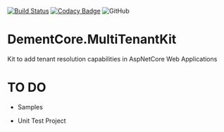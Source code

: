 [![Build Status](https://dev.azure.com/DementCore/DementCore/_apis/build/status/dementcore.DementCore.MultiTenantKit?branchName=master)](https://dev.azure.com/DementCore/DementCore/_build/latest?definitionId=1&branchName=master)
[![Codacy Badge](https://api.codacy.com/project/badge/Grade/d9b16436ea5b428abb57059a10859ee2)](https://www.codacy.com/app/dementcore/DementCore.MultiTenantKit)
![GitHub](https://img.shields.io/github/license/dementcore/DementCore.MultiTenantKit)
# DementCore.MultiTenantKit
Kit to add tenant resolution capabilities in AspNetCore Web Applications

# TO DO
- Samples

- Unit Test Project
